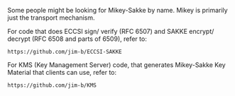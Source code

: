 Some people might be looking for Mikey-Sakke by name. Mikey is primarily just the transport mechanism.

For code that does ECCSI sign/ verify (RFC 6507) and SAKKE encrypt/ decrypt (RFC 6508 and parts of 6509), refer to:

    https://github.com/jim-b/ECCSI-SAKKE


For KMS (Key Management Server) code, that generates Mikey-Sakke Key Material that clients can use, refer to:

    https://github.com/jim-b/KMS
